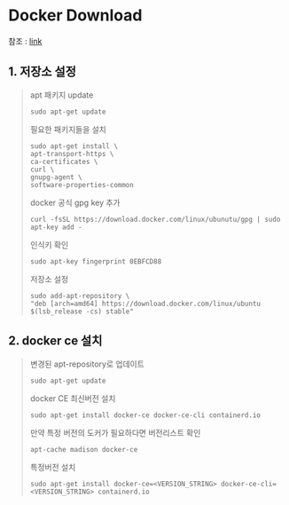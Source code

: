 # Docker Download

참조 : [link](https://www.bsidedoft.com/?p=7820)

## 1. 저장소 설정

>apt 패키지 update
>```
>sudo apt-get update
>```
> 필요한 패키지들을 설치
>```
>sudo apt-get install \
>apt-transport-https \
>ca-certificates \
>curl \
>gnupg-agent \
>software-properties-common
> ```
>docker 공식 gpg key 추가
>```
>curl -fsSL https://download.docker.com/linux/ubunutu/gpg | sudo apt-key add -
>```
>인식키 확인
>```
>sudo apt-key fingerprint 0EBFCD88
>```
>저장소 설정
>```
>sudo add-apt-repository \
>"deb [arch=amd64] https://download.docker.com/linux/ubuntu $(lsb_release -cs) stable"
>```
## 2. docker ce 설치

>변경된 apt-repository로 업데이트
>```
>sudo apt-get update
>```
>docker CE 최신버전 설치
>```
>sudo apt-get install docker-ce docker-ce-cli containerd.io
>```
>만약 특정 버전의 도커가 필요하다면
>버전리스트 확인
>```
>apt-cache madison docker-ce
>```
>특정버전 설치
>```
>sudo apt-get install docker-ce=<VERSION_STRING> docker-ce-cli=<VERSION_STRING> containerd.io
>```

